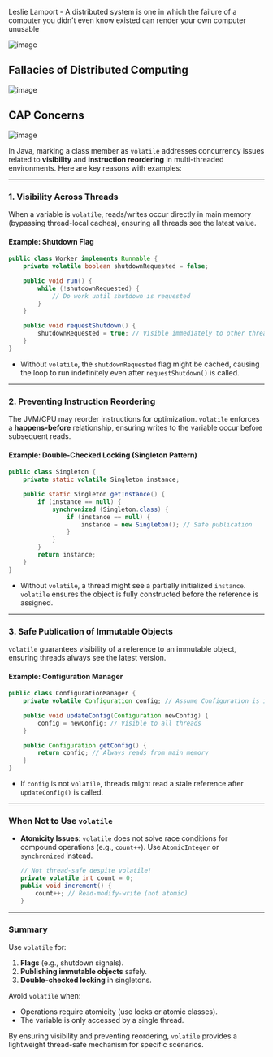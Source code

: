 Leslie Lamport - A distributed system is one in which the failure of a computer you didn’t even know existed can render your own computer unusable

![image](https://github.com/user-attachments/assets/d5a33be6-3f52-4eb6-bd81-0b6dc49834e2)


## Fallacies of Distributed Computing

![image](https://github.com/user-attachments/assets/38ac8288-6844-49b7-bea3-29ada26d8719)

## CAP Concerns
![image](https://github.com/user-attachments/assets/1d939634-8620-48c3-bc7a-11689c7af11c)






In Java, marking a class member as `volatile` addresses concurrency issues related to **visibility** and **instruction reordering** in multi-threaded environments. Here are key reasons with examples:

---

### 1. **Visibility Across Threads**
When a variable is `volatile`, reads/writes occur directly in main memory (bypassing thread-local caches), ensuring all threads see the latest value.

#### Example: Shutdown Flag
```java
public class Worker implements Runnable {
    private volatile boolean shutdownRequested = false;

    public void run() {
        while (!shutdownRequested) {
            // Do work until shutdown is requested
        }
    }

    public void requestShutdown() {
        shutdownRequested = true; // Visible immediately to other threads
    }
}
```
- Without `volatile`, the `shutdownRequested` flag might be cached, causing the loop to run indefinitely even after `requestShutdown()` is called.

---

### 2. **Preventing Instruction Reordering**
The JVM/CPU may reorder instructions for optimization. `volatile` enforces a **happens-before** relationship, ensuring writes to the variable occur before subsequent reads.

#### Example: Double-Checked Locking (Singleton Pattern)
```java
public class Singleton {
    private static volatile Singleton instance;

    public static Singleton getInstance() {
        if (instance == null) {
            synchronized (Singleton.class) {
                if (instance == null) {
                    instance = new Singleton(); // Safe publication
                }
            }
        }
        return instance;
    }
}
```
- Without `volatile`, a thread might see a partially initialized `instance`. `volatile` ensures the object is fully constructed before the reference is assigned.

---

### 3. **Safe Publication of Immutable Objects**
`volatile` guarantees visibility of a reference to an immutable object, ensuring threads always see the latest version.

#### Example: Configuration Manager
```java
public class ConfigurationManager {
    private volatile Configuration config; // Assume Configuration is immutable

    public void updateConfig(Configuration newConfig) {
        config = newConfig; // Visible to all threads
    }

    public Configuration getConfig() {
        return config; // Always reads from main memory
    }
}
```
- If `config` is not `volatile`, threads might read a stale reference after `updateConfig()` is called.

---

### When **Not** to Use `volatile`
- **Atomicity Issues**: `volatile` does not solve race conditions for compound operations (e.g., `count++`). Use `AtomicInteger` or `synchronized` instead.
  ```java
  // Not thread-safe despite volatile!
  private volatile int count = 0;
  public void increment() {
      count++; // Read-modify-write (not atomic)
  }
  ```

---

### Summary
Use `volatile` for:
1. **Flags** (e.g., shutdown signals).
2. **Publishing immutable objects** safely.
3. **Double-checked locking** in singletons.

Avoid `volatile` when:
- Operations require atomicity (use locks or atomic classes).
- The variable is only accessed by a single thread.

By ensuring visibility and preventing reordering, `volatile` provides a lightweight thread-safe mechanism for specific scenarios.



